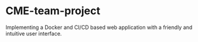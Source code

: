 # CME-team-project
 Implementing a Docker and CI/CD based web application with a friendly and intuitive user interface.
